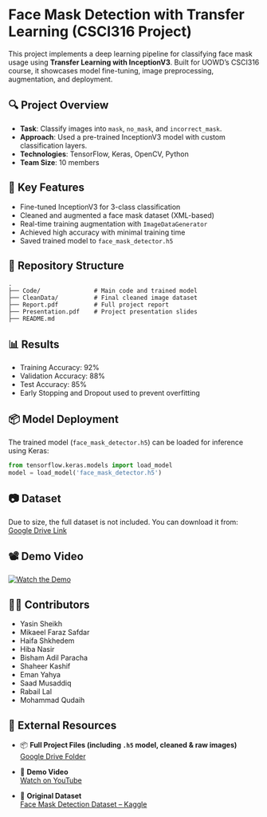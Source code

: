 # Face Mask Detection with Transfer Learning (CSCI316 Project)

This project implements a deep learning pipeline for classifying face mask usage using **Transfer Learning with InceptionV3**. Built for UOWD’s CSCI316 course, it showcases model fine-tuning, image preprocessing, augmentation, and deployment.

## 🔍 Project Overview

- **Task**: Classify images into `mask`, `no_mask`, and `incorrect_mask`.
- **Approach**: Used a pre-trained InceptionV3 model with custom classification layers.
- **Technologies**: TensorFlow, Keras, OpenCV, Python
- **Team Size**: 10 members

## 🧠 Key Features

- Fine-tuned InceptionV3 for 3-class classification
- Cleaned and augmented a face mask dataset (XML-based)
- Real-time training augmentation with `ImageDataGenerator`
- Achieved high accuracy with minimal training time
- Saved trained model to `face_mask_detector.h5`

## 📁 Repository Structure

```
.
├── Code/               # Main code and trained model
├── CleanData/          # Final cleaned image dataset
├── Report.pdf          # Full project report
├── Presentation.pdf    # Project presentation slides
├── README.md
```

## 📊 Results

- Training Accuracy: 92%  
- Validation Accuracy: 88%  
- Test Accuracy: 85%  
- Early Stopping and Dropout used to prevent overfitting

## 📦 Model Deployment

The trained model (`face_mask_detector.h5`) can be loaded for inference using Keras:

```python
from tensorflow.keras.models import load_model
model = load_model('face_mask_detector.h5')
```

## 📷 Dataset

Due to size, the full dataset is not included. You can download it from:
[Google Drive Link]()

## 📽️ Demo Video

[![Watch the Demo](https://img.youtube.com/vi/qn3jjj9sXQY/0.jpg)](https://youtu.be/qn3jjj9sXQY)

## 👨‍💻 Contributors

- Yasin Sheikh  
- Mikaeel Faraz Safdar  
- Haifa Shkhedem  
- Hiba Nasir  
- Bisham Adil Paracha  
- Shaheer Kashif  
- Eman Yahya  
- Saad Musaddiq  
- Rabail Lal  
- Mohammad Qudaih


## 🔗 External Resources

- 📦 **Full Project Files (including `.h5` model, cleaned & raw images)**  
[Google Drive Folder](https://drive.google.com/drive/folders/1bK8mriK1w9v2ArJbLFxrfQPQL9XRFLEK?usp=sharing)

- 🎥 **Demo Video**  
[Watch on YouTube](https://www.youtube.com/watch?v=qn3jjj9sXQY)

- 📁 **Original Dataset**  
[Face Mask Detection Dataset – Kaggle](https://www.kaggle.com/datasets/andrewmvd/face-mask-detection?resource=download)
